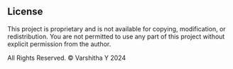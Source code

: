 ## License

This project is proprietary and is not available for copying, modification, or redistribution. You are not permitted to use any part of this project without explicit permission from the author.

All Rights Reserved. © Varshitha Y 2024

